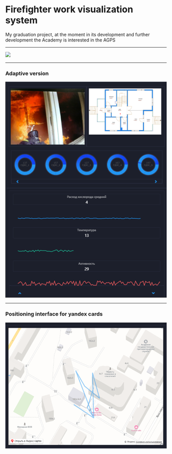 # Firefighter work visualization system

My graduation project, at the moment in its development and further development the Academy is interested in the AGPS
___
![](Readme/view.gif)
___
### Adaptive version
![](Readme/table.png)
___
### Positioning interface for yandex cards
![](Readme/YandexMap.png)
